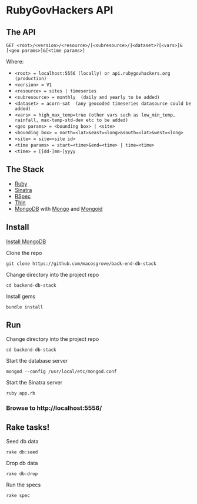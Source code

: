 RubyGovHackers API
============================

The API
-------
```
GET <root>/<version>/<resource>/[<subresource>/]<dataset>?[<vars>]&[<geo params>]&[<time params>] 
```
Where:

* ```<root> = localhost:5556 (locally) or api.rubygovhackers.org (production)                                      ``` 
* ```<version> = V1  ```
* ```<resource> = sites | timeseries  ```
* ```<subresource> = monthly  (daily and yearly to be added)```
* ```<dataset> = acorn-sat  (any geocoded timeseries datasource could be added)```
* ```<vars> = high_max_temp=true (other vars such as low_min_temp, rainfall, max-temp-std-dev etc to be added) ```
* ```<geo params> = <bounding box> | <site>  ```
* ```<bounding box> = north=<lat>&east=<long>&south=<lat>&west=<long>  ```
* ```<site> = site=<site id>  ```
* ```<time params> = start=<time>&end=<time> | time=<time>  ```
* ```<time> = [[dd-]mm-]yyyy  ```

The Stack
-------

* [Ruby](http://www.ruby-doc.org/core-2.1.2/)
* [Sinatra](http://www.sinatrarb.com/)
* [RSpec](https://www.relishapp.com/rspec/rspec-core/v/2-99/docs/)
* [Thin](http://code.macournoyer.com/thin/)
* [MongoDB](http://docs.mongodb.org/manual/) with [Mongo](https://rubygems.org/gems/mongo) and [Mongoid](http://mongoid.org/en/mongoid/index.html)

Install
-------

[Install MongoDB](http://docs.mongodb.org/manual/installation/)

Clone the repo  
```
git clone https://github.com/macosgrove/back-end-db-stack
```

Change directory into the project repo  
```
cd backend-db-stack
```

Install gems  
```
bundle install
```


Run
---

Change directory into the project repo  
```
cd backend-db-stack
```

Start the database server  
```
mongod --config /usr/local/etc/mongod.conf
```
Start the Sinatra server  
```
ruby app.rb
```
### Browse to http://localhost:5556/

Rake tasks!
-----------

Seed db data  
```
rake db:seed
```

Drop db data  
```
rake db:drop
```

Run the specs  
```
rake spec
```
